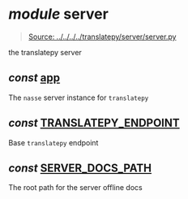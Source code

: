 # *module* **server**

> [Source: ../../../../translatepy/server/server.py](../../../../translatepy/server/server.py#L0)

the translatepy server

## *const* [**app**](../../../../translatepy/server/server.py#L6)

The `nasse` server instance for `translatepy`

## *const* [**TRANSLATEPY_ENDPOINT**](../../../../translatepy/server/server.py#L9)

Base `translatepy` endpoint

## *const* [**SERVER_DOCS_PATH**](../../../../translatepy/server/server.py#L13)

The root path for the server offline docs
